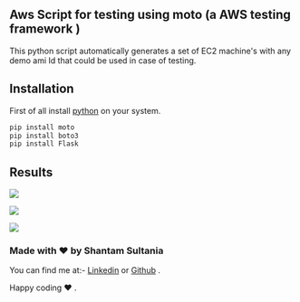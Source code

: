 ## Aws Script for testing using moto (a AWS testing framework )

This python script automatically generates a set of EC2 machine's with any demo ami Id that could be used in case of testing.

## Installation

First of all install [python]("https://www.python.org/downloads/") on your system.
```bash
pip install moto
pip install boto3
pip install Flask
```

## Results

![](https://i.postimg.cc/Jzx6f02c/image1.png)

![](https://i.postimg.cc/L6RVmRfy/image.png)

![](https://i.postimg.cc/Zq1r2h4x/image.png)

### Made with ❤️ by Shantam Sultania

You can find me at:-
[Linkedin](https://www.linkedin.com/in/shantam-sultania-737084175/) or [Github](https://github.com/shantamsultania) .

Happy coding ❤️ .


